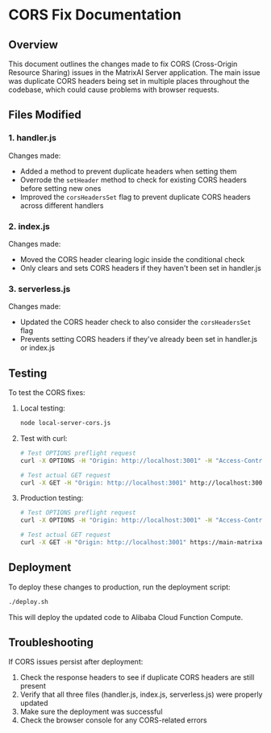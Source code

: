 # CORS Fix Documentation

## Overview

This document outlines the changes made to fix CORS (Cross-Origin Resource Sharing) issues in the MatrixAI Server application. The main issue was duplicate CORS headers being set in multiple places throughout the codebase, which could cause problems with browser requests.

## Files Modified

### 1. handler.js

Changes made:
- Added a method to prevent duplicate headers when setting them
- Overrode the `setHeader` method to check for existing CORS headers before setting new ones
- Improved the `corsHeadersSet` flag to prevent duplicate CORS headers across different handlers

### 2. index.js

Changes made:
- Moved the CORS header clearing logic inside the conditional check
- Only clears and sets CORS headers if they haven't been set in handler.js

### 3. serverless.js

Changes made:
- Updated the CORS header check to also consider the `corsHeadersSet` flag
- Prevents setting CORS headers if they've already been set in handler.js or index.js

## Testing

To test the CORS fixes:

1. Local testing:
   ```bash
   node local-server-cors.js
   ```

2. Test with curl:
   ```bash
   # Test OPTIONS preflight request
   curl -X OPTIONS -H "Origin: http://localhost:3001" -H "Access-Control-Request-Method: GET" http://localhost:3002/api/video/getVideoHistory -v
   
   # Test actual GET request
   curl -X GET -H "Origin: http://localhost:3001" http://localhost:3002/api/video/getVideoHistory?uid=test123 -v
   ```

3. Production testing:
   ```bash
   # Test OPTIONS preflight request
   curl -X OPTIONS -H "Origin: http://localhost:3001" -H "Access-Control-Request-Method: GET" https://main-matrixai-server-lujmidrakh.cn-hangzhou.fcapp.run/api/admin/fetchUserInfoAdmin -v
   
   # Test actual GET request
   curl -X GET -H "Origin: http://localhost:3001" https://main-matrixai-server-lujmidrakh.cn-hangzhou.fcapp.run/api/admin/fetchUserInfoAdmin -v
   ```

## Deployment

To deploy these changes to production, run the deployment script:

```bash
./deploy.sh
```

This will deploy the updated code to Alibaba Cloud Function Compute.

## Troubleshooting

If CORS issues persist after deployment:

1. Check the response headers to see if duplicate CORS headers are still present
2. Verify that all three files (handler.js, index.js, serverless.js) were properly updated
3. Make sure the deployment was successful
4. Check the browser console for any CORS-related errors